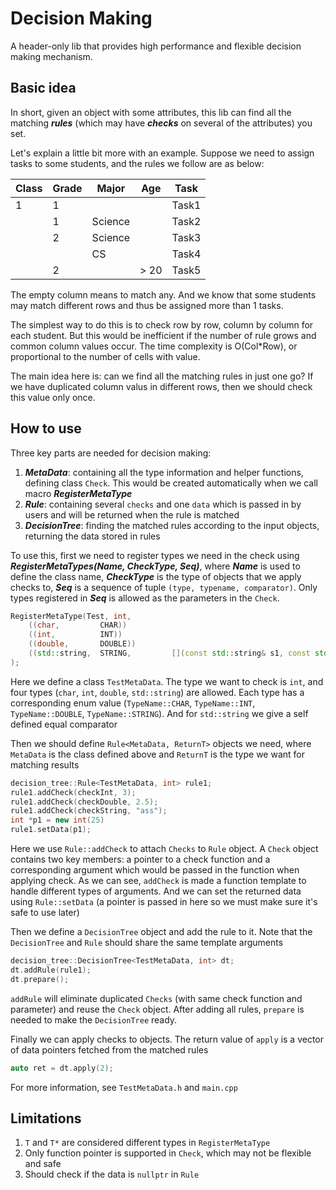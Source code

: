 # Decision Making

A header-only lib that provides high performance and flexible decision making mechanism.

## Basic idea

In short, given an object with some attributes, this lib can find all the matching ***rules*** (which may have ***checks*** on several of the attributes) you set.

Let's explain a little bit more with an example. Suppose we need to assign tasks to some students, and the rules we follow are as below:

| Class | Grade | Major | Age | Task | 
|-------|-------|-------|-----|------|
| 1     |  1    |       |     | Task1 |
| | 1 | Science | | Task2 |
| | 2 | Science | | Task3 |
|   |   | CS |  | Task4 |
|  | 2 |  | > 20 | Task5 |

The empty column means to match any. And we know that some students may match different rows and thus be assigned more than 1 tasks.

The simplest way to do this is to check row by row, column by column for each student. But this would be inefficient if the number of rule grows and common column values occur. The time complexity is O(Col*Row), or proportional to the number of cells with value.

The main idea here is: can we find all the matching rules in just one go? If we have duplicated column valus in different rows, then we should check this value only once.

## How to use

Three key parts are needed for decision making:

1. ***MetaData***: containing all the type information and helper functions, defining class `Check`. This would be created automatically when we call macro ***RegisterMetaType***
2. ***Rule***: containing several `checks` and one `data` which is passed in by users and will be returned when the rule is matched
3. ***DecisionTree***: finding the matched rules according to the input objects, returning the data stored in rules

To use this, first we need to register types we need in the check using ***RegisterMetaTypes(Name, CheckType, Seq)***, where ***Name*** is used to define the class name, ***CheckType*** is the type of objects that we apply checks to, ***Seq*** is a sequence of tuple `(type, typename, comparator)`. Only types registered in ***Seq*** is allowed as the parameters in the `Check`.

```c++
RegisterMetaType(Test, int,
    ((char,         CHAR))
    ((int,          INT))
    ((double,       DOUBLE))
    ((std::string,  STRING,         [](const std::string& s1, const std::string& s2) { return s1 == s2; }))
);
```
Here we define a class `TestMetaData`. The type we want to check is `int`, and four types (`char`, `int`, `double`, `std::string`) are allowed. Each type has a corresponding enum value (`TypeName::CHAR`, `TypeName::INT`, `TypeName::DOUBLE`, `TypeName::STRING`). And for `std::string` we give a self defined equal comparator

Then we should define `Rule<MetaData, ReturnT>` objects we need, where `MetaData` is the class defined above and `ReturnT` is the type we want for matching results

```c++
decision_tree::Rule<TestMetaData, int> rule1;
rule1.addCheck(checkInt, 3);
rule1.addCheck(checkDouble, 2.5);
rule1.addCheck(checkString, "ass");
int *p1 = new int(25)
rule1.setData(p1);
```

Here we use `Rule::addCheck` to attach `Checks` to `Rule` object. A `Check` object contains two key members: a pointer to a check function and a corresponding argument which would be passed in the function when applying check. As we can see, `addCheck` is made a function template to handle different types of arguments. 
And we can set the returned data using `Rule::setData` (a pointer is passed in here so we must make sure it's safe to use later)

Then we define a `DecisionTree` object and add the rule to it. Note that the `DecisionTree` and `Rule` should share the same template arguments

```c++
decision_tree::DecisionTree<TestMetaData, int> dt;
dt.addRule(rule1);
dt.prepare();
```

`addRule` will eliminate duplicated `Checks` (with same check function and parameter) and reuse the `Check` object. After adding all rules, `prepare` is needed to make the `DecisionTree` ready.

Finally we can apply checks to objects. The return value of `apply` is a vector of data pointers fetched from the matched rules 

```c++
auto ret = dt.apply(2);
```

For more information, see `TestMetaData.h` and `main.cpp`

## Limitations

1. `T` and `T*` are considered different types in `RegisterMetaType`
2. Only function pointer is supported in `Check`, which may not be flexible and safe
3. Should check if the data is `nullptr` in `Rule`
